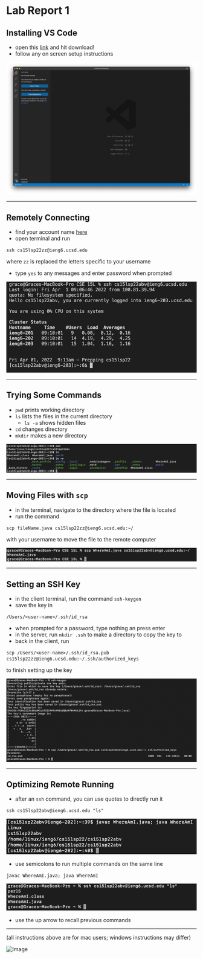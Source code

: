# Lab Report 1

## Installing VS Code
* open this [link](https://code.visualstudio.com/) and hit download!
* follow any on screen setup instructions

![Image](lab-report-1-week-2-ss/image1.png)

---

## Remotely Connecting
* find your account name [here](https://sdacs.ucsd.edu/~icc/index.php)
* open terminal and run 
```
ssh cs15lsp22zz@ieng6.ucsd.edu
``` 
where `zz` is replaced the letters specific to your username

* type `yes` to any messages and enter password when prompted

![Image](lab-report-1-week-2-ss/image2.png)

---

## Trying Some Commands
* `pwd` prints working directory
* `ls` lists the files in the current directory
  * `ls -a` shows hidden files
* `cd` changes directory
*  `mkdir` makes a new directory

![Image](lab-report-1-week-2-ss/image3.png)

---

## Moving Files with `scp`
* in the terminal, navigate to the directory where the file is located
* run the command  
```
scp fileName.java cs15lsp22zz@ieng6.ucsd.edu:~/
``` 
with your username to move the file to the remote computer

![Image](lab-report-1-week-2-ss/image4.png)

---

## Setting an SSH Key
* in the client terminal, run the command `ssh-keygen`
* save the key in 
```
/Users/<user-name>/.ssh/id_rsa
```
* when prompted for a password, type nothing an press enter
* in the server, run `mkdir .ssh` to make a directory to copy the key to
*  back in the client, run 
```
scp /Users/<user-name>/.ssh/id_rsa.pub cs15lsp22zz@ieng6.ucsd.edu:~/.ssh/authorized_keys
``` 
to finish setting up the key

![Image](lab-report-1-week-2-ss/image5.png)

---

## Optimizing Remote Running
* after an `ssh` command, you can use quotes to directly run it
```
ssh cs15lsp22abv@ieng6.ucsd.edu "ls"
```
![Image](lab-report-1-week-2-ss/image6.png)
* use semicolons to run multiple commands on the same line
```
javac WhereAmI.java; java WhereAmI
```

![Image](lab-report-1-week-2-ss/image7.png)

* use the up arrow to recall previous commands

---

(all instructions above are for mac users; windows instructions may differ)

![Image](https://media.discordapp.net/attachments/561057869051723821/962058262692372510/unknown.png)